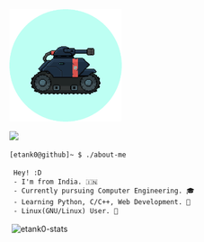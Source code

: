 
<img src="https://github.com/etank0/etank0/blob/main/circle-gif.gif" height=200 width=200 alt="etank0-gif">

![](https://komarev.com/ghpvc/?username=etank0&label=Visits&style=flat&color=272a32)

```
[etank0@github]~ $ ./about-me

 Hey! :D
 - I'm from India. 🇮🇳
 - Currently pursuing Computer Engineering. 🎓
 - Learning Python, C/C++, Web Development. 🐍
 - Linux(GNU/Linux) User. 🐧
```

<p>&nbsp;<img align="center" src="https://github-readme-stats.vercel.app/api?username=etank0&show_icons=true&locale=en&theme=github_dark_dimmed" alt="etank0-stats" /></p>
